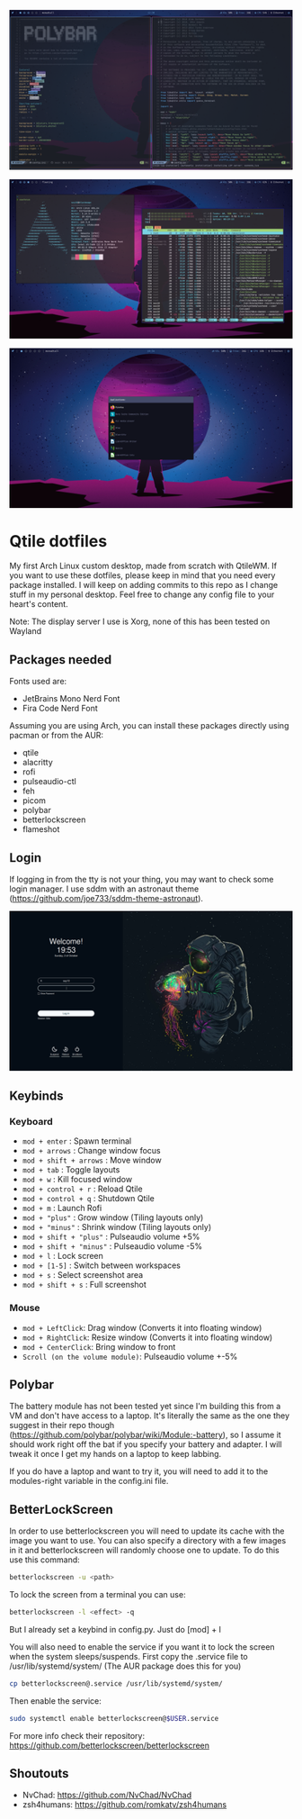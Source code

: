 ![alt text](./screenshots/archlab2.png)

![alt text](./screenshots/archlab3.png)

![alt text](./screenshots/rofi.png)

# Qtile dotfiles

My first Arch Linux custom desktop, made from scratch with QtileWM.
If you want to use these dotfiles, please keep in mind that you need every package installed.
I will keep on adding commits to this repo as I change stuff in my personal desktop.
Feel free to change any config file to your heart's content.

Note: The display server I use is Xorg, none of this has been tested on Wayland


## Packages needed

Fonts used are:
  - JetBrains Mono Nerd Font
  - Fira Code Nerd Font

Assuming you are using Arch, you can install these packages directly using pacman or from the AUR:
  - qtile
  - alacritty
  - rofi
  - pulseaudio-ctl
  - feh
  - picom
  - polybar
  - betterlockscreen
  - flameshot

## Login

If logging in from the tty is not your thing, you may want to check some login manager. I use sddm with an astronaut theme (https://github.com/joe733/sddm-theme-astronaut).

![alt text](./screenshots/login.png)

## Keybinds

### Keyboard

+ `mod + enter` : Spawn terminal
+ `mod + arrows` : Change window focus
+ `mod + shift + arrows` : Move window
+ `mod + tab` : Toggle layouts
+ `mod + w` : Kill focused window
+ `mod + control + r` : Reload Qtile
+ `mod + control + q` : Shutdown Qtile
+ `mod + m` : Launch Rofi
+ `mod + "plus"` : Grow window (Tiling layouts only)
+ `mod + "minus"` : Shrink  window (Tiling layouts only)
+ `mod + shift + "plus"` : Pulseaudio volume +5%
+ `mod + shift + "minus"` : Pulseaudio volume -5%
+ `mod + l` : Lock screen 
+ `mod + [1-5]` : Switch between workspaces
+ `mod + s` : Select screenshot area
+ `mod + shift + s` : Full screenshot 


### Mouse

+ `mod + LeftClick`: Drag window (Converts it into floating window)
+ `mod + RightClick`: Resize window (Converts it into floating window)
+ `mod + CenterClick`: Bring window to front 
+ `Scroll (on the volume module)`: Pulseaudio volume +-5%

## Polybar

The battery module has not been tested yet since I'm building this from a VM and don't have access to a laptop. It's literally the same as the one they suggest in their repo though (https://github.com/polybar/polybar/wiki/Module:-battery), so I assume it should work right off the bat if you specify your battery and adapter. I will tweak it once I get my hands on a laptop to keep labbing.

If you do have a laptop and want to try it, you will need to add it to the modules-right variable in the config.ini file.

## BetterLockScreen

In order to use betterlockscreen you will need to update its cache with the image you want to use.
You can also specify a directory with a few images in it and betterlockscreen will randomly choose one to update.
To do this use this command:
```bash
betterlockscreen -u <path>
```
To lock the screen from a terminal you can use:
```bash
betterlockscreen -l <effect> -q
```
But I already set a keybind in config.py. Just do [mod] + l

You will also need to enable the service if you want it to lock the screen when the system sleeps/suspends.
First copy the .service file to /usr/lib/systemd/system/ (The AUR package does this for you)
```bash
cp betterlockscreen@.service /usr/lib/systemd/system/
```
Then enable the service:
```bash
sudo systemctl enable betterlockscreen@$USER.service
```

For more info check their repository: https://github.com/betterlockscreen/betterlockscreen

## Shoutouts
  - NvChad: https://github.com/NvChad/NvChad
  - zsh4humans: https://github.com/romkatv/zsh4humans
